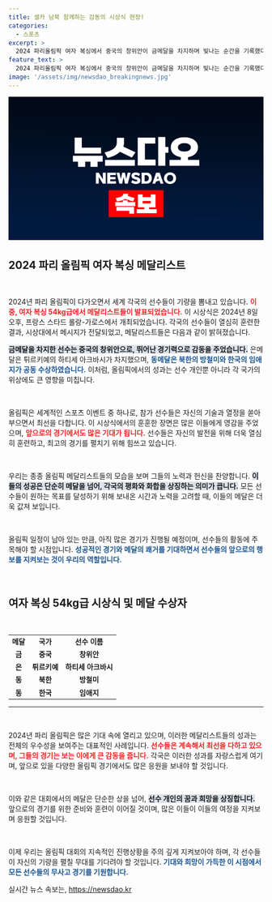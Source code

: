 ```yaml
---
title: 셀카 남북 함께하는 감동의 시상식 현장!
categories:
  - 스포츠
excerpt: >
  2024 파리올림픽 여자 복싱에서 중국의 창위안이 금메달을 차지하며 빛나는 순간을 기록했다. 튀르키예의 하티세 아크바시와 북한의 방철미, 한국의 임애지와 함께한 특별한 시상식 현장을 놓치지 마세요!
feature_text: >
  2024 파리올림픽 여자 복싱에서 중국의 창위안이 금메달을 차지하며 빛나는 순간을 기록했다. 튀르키예의 하티세 아크바시와 북한의 방철미, 한국의 임애지와 함께한 특별한 시상식 현장을 놓치지 마세요!
image: '/assets/img/newsdao_breakingnews.jpg'
---
```


<p><img src="/assets/img/newsdao_breakingnews.jpg" alt="bookingtag 속보" /></p>

<h2 data-ke-size="size26">2024 파리 올림픽 여자 복싱 메달리스트</h2>

<p data-ke-size="size16">&nbsp;</p>

<p>2024년 파리 올림픽이 다가오면서 세계 각국의 선수들이 기량을 뽐내고 있습니다. <b><span style="color: #ee2323;">이 중, 여자 복싱 54kg급에서 메달리스트들이 발표되었습니다.</span></b> 이 시상식은 2024년 8일 오후, 프랑스 스타드 롤랑-가로스에서 개최되었습니다. 각국의 선수들이 열심히 훈련한 결과, 시상대에서 메시지가 전달되었고, 메달리스트들은 다음과 같이 밝혀졌습니다. </p>

<p><b><span style="background-color: #21538527;">금메달을 차지한 선수는 중국의 창위안으로, 뛰어난 경기력으로 감동을 주었습니다.</span></b> 은메달은 튀르키예의 하티세 아크바시가 차지했으며, <b><span style="color: #1a5490;">동메달은 북한의 방철미와 한국의 임애지가 공동 수상하였습니다.</span></b> 이처럼, 올림픽에서의 성과는 선수 개인뿐 아니라 각 국가의 위상에도 큰 영향을 미칩니다.</p>

<p data-ke-size="size16">&nbsp;</p>

<p>올림픽은 세계적인 스포츠 이벤트 중 하나로, 참가 선수들은 자신의 기술과 열정을 쏟아 부으면서 최선을 다합니다. 이 시상식에서의 훈훈한 장면은 많은 이들에게 영감을 주었으며, <b><span style="color: #ee2323;">앞으로의 경기에서도 많은 기대가 됩니다.</span></b> 선수들은 자신의 발전을 위해 더욱 열심히 훈련하고, 최고의 경기를 펼치기 위해 힘쓰고 있습니다.</p>

<p data-ke-size="size16">&nbsp;</p>

<p>우리는 종종 올림픽 메달리스트들의 모습을 보며 그들의 노력과 헌신을 찬양합니다. <b><span style="background-color: #21538527;">이들의 성공은 단순히 메달을 넘어, 각국의 평화와 화합을 상징하는 의미가 큽니다.</span></b> 모든 선수들이 원하는 목표를 달성하기 위해 보내온 시간과 노력을 고려할 때, 이들의 메달은 더욱 값져 보입니다. </p>

<p data-ke-size="size16">&nbsp;</p>

<p>올림픽 일정이 남아 있는 만큼, 아직 많은 경기가 진행될 예정이며, 선수들의 활동에 주목해야 할 시점입니다. <b><span style="color: #1a5490;">성공적인 경기와 메달의 쾌거를 기대하면서 선수들의 앞으로의 행보를 지켜보는 것이 우리의 역할입니다.</span></b> </p>

<p data-ke-size="size16">&nbsp;</p>

<h2 data-ke-size="size26">여자 복싱 54kg급 시상식 및 메달 수상자</h2>

<p data-ke-size="size16">&nbsp;</p>

<table style="width: 100%; border-collapse: collapse;">
  <tr>
    <td style="text-align: center; height: 17px;"><b>메달</b></td>
    <td style="text-align: center; height: 17px;"><b>국가</b></td>
    <td style="text-align: center; height: 17px;"><b>선수 이름</b></td>
  </tr>
  <tr>
    <td style="text-align: center; height: 17px;"><b>금</b></td>
    <td style="text-align: center; height: 17px;"><b>중국</b></td>
    <td style="text-align: center; height: 17px;"><b>창위안</b></td>
  </tr>
  <tr>
    <td style="text-align: center; height: 17px;"><b>은</b></td>
    <td style="text-align: center; height: 17px;"><b>튀르키예</b></td>
    <td style="text-align: center; height: 17px;"><b>하티세 아크바시</b></td>
  </tr>
  <tr>
    <td style="text-align: center; height: 17px;"><b>동</b></td>
    <td style="text-align: center; height: 17px;"><b>북한</b></td>
    <td style="text-align: center; height: 17px;"><b>방철미</b></td>
  </tr>
  <tr>
    <td style="text-align: center; height: 17px;"><b>동</b></td>
    <td style="text-align: center; height: 17px;"><b>한국</b></td>
    <td style="text-align: center; height: 17px;"><b>임애지</b></td>
  </tr>
</table>

<hr>

<p data-ke-size="size16">&nbsp;</p>

<p>2024년 파리 올림픽은 많은 기대 속에 열리고 있으며, 이러한 메달리스트들의 성과는 전체의 우수성을 보여주는 대표적인 사례입니다. <b><span style="color: #ee2323;">선수들은 계속해서 최선을 다하고 있으며, 그들의 경기는 보는 이에게 큰 감동을 줍니다.</span></b> 각국은 이러한 성과를 자랑스럽게 여기며, 앞으로 있을 다양한 올림픽 경기에서도 많은 응원을 보내야 할 것입니다. </p>

<p data-ke-size="size16">&nbsp;</p>

<p>이와 같은 대회에서의 메달은 단순한 상을 넘어, <b><span style="background-color: #21538527;">선수 개인의 꿈과 희망을 상징합니다.</span></b> 앞으로의 경기를 위한 준비와 훈련이 이어질 것이며, 많은 이들이 이들의 여정을 지켜보며 응원할 것입니다. </p>

<p data-ke-size="size16">&nbsp;</p>

<p>이제 우리는 올림픽 대회의 지속적인 진행상황을 주의 깊게 지켜보아야 하며, 각 선수들이 자신의 기량을 펼칠 무대를 기다려야 할 것입니다. <b><span style="color: #1a5490;">기대와 희망이 가득한 이 시점에서 모든 선수들의 무사고 경기를 기원합니다.</span></b></p>
실시간 뉴스 속보는, <a href="https://newsdao.kr" rel="dofollow">https://newsdao.kr</a>


